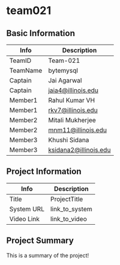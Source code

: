 # team021

## Basic Information

|   Info      |        Description     |
| ----------- | ---------------------- |
| TeamID      |        Team-021        |
| TeamName    |        bytemysql       |
| Captain     |       Jai Agarwal      |
| Captain     |    jaia4@illinois.edu  |
| Member1     |     Rahul Kumar VH     |
| Member1     |    rkv7@illinois.edu   |
| Member2     |    Mitali Mukherjee    |
| Member2     |   mnm11@illinois.edu   |
| Member3     |      Khushi Sidana     |
| Member3     |  ksidana2@illinois.edu |

## Project Information

|   Info      |        Description     |
| ----------- | ---------------------- |
|  Title      |       ProjectTitle     |
| System URL  |      link_to_system    |
| Video Link  |      link_to_video     |

## Project Summary

This is a summary of the project!
